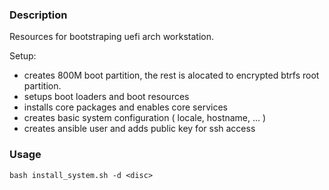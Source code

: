 ### Description

Resources for bootstraping uefi arch workstation.

Setup:
- creates 800M boot partition, the rest is alocated to encrypted btrfs root partition.
- setups boot loaders and boot resources
- installs core packages and enables core services
- creates basic system configuration ( locale, hostname, ... )
- creates ansible user and adds public key for ssh access

### Usage

```
bash install_system.sh -d <disc>
```
